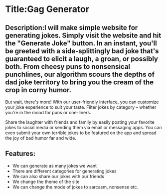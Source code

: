 # Title:Gag Generator 

## Description:I will make simple website for generating jokes. Simply visit the website and hit the "Generate Joke" button. In an instant, you'll be greeted with a side-splittingly bad joke that's guaranteed to elicit a laugh, a groan, or possibly both. From cheesy puns to nonsensical punchlines, our algorithm scours the depths of dad joke territory to bring you the cream of the crop in corny humor.

But wait, there's more! With our user-friendly interface, you can customize your joke experience to suit your taste. Filter jokes by category – whether you're in the mood for puns or one-liners.

Share the laughter with friends and family by easily posting your favorite jokes to social media or sending them via email or messaging apps. You can even submit your own terrible jokes to be featured on the app and spread the joy of bad humor far and wide.

## Features:
* We can generate as many jokes we want 
* There are different categories for generating jokes
* We can also share our jokes with our friends
* We change the theme of the site
* We can change the mode of jokes to sarcasm, nonsense etc.
